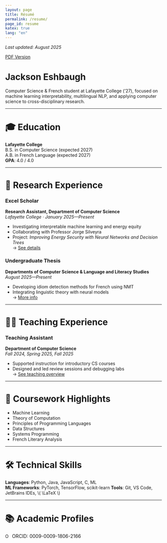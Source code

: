 ```yaml
---
layout: page
title: Résumé
permalink: /resume/
page_id: resume
katex: true
lang: "en"
---
```


_Last updated: August 2025_

[PDF Version](/uploads/Jackson%20Eshbaugh%20CV.pdf)

# Jackson Eshbaugh

Computer Science & French student at Lafayette College (’27), focused on machine learning interpretability, multilingual
NLP, and applying computer science to cross-disciplinary research.

---

# 🎓 Education

**Lafayette College**  
B.S. in Computer Science (expected 2027)  
A.B. in French Language (expected 2027)  
**GPA**: 4.0 / 4.0

---

# 🔬 Research Experience

### Excel Scholar

**Research Assistant, Department of Computer Science**  
*Lafayette College · January 2025—Present*

- Investigating interpretable machine learning and energy equity
- Collaborating with Professor Jorge Silveyra
- Project: *Improving Energy Security with Neural Networks and Decision Trees*  
  → [See details](/research)

### Undergraduate Thesis

**Departments of Computer Science & Language and Literacy Studies**  
*August 2025—Present*

- Developing idiom detection methods for French using NMT
- Integrating linguistic theory with neural models  
  → [More info](/research)

---

# 👨‍🏫 Teaching Experience

### Teaching Assistant

**Department of Computer Science**  
*Fall 2024, Spring 2025, Fall 2025*

- Supported instruction for introductory CS courses
- Designed and led review sessions and debugging labs  
  → [See teaching overview](/teaching)

---

# 🧠 Coursework Highlights

- Machine Learning
- Theory of Computation
- Principles of Programming Languages
- Data Structures
- Systems Programming
- French Literary Analysis

---

# 🛠️ Technical Skills

**Languages**: Python, Java, JavaScript, C, ML  
**ML Frameworks**: PyTorch, TensorFlow, scikit-learn
**Tools**: Git, VS Code, JetBrains IDEs, \\( \LaTeX \\)

---

# 📚 Academic Profiles

<a href="https://orcid.org/0009-0009-1806-2166" target="_blank" rel="noopener noreferrer" style="text-decoration: none; display: inline-flex; align-items: center; gap: 6px;">
  <img alt="ORCID iD" src="https://info.orcid.org/wp-content/uploads/2019/11/orcid_16x16.png" width="16" height="16" style="margin: 0; vertical-align: middle;" />
  <span style="font-size: 0.95rem;">ORCID: 0009-0009-1806-2166</span>
</a>
